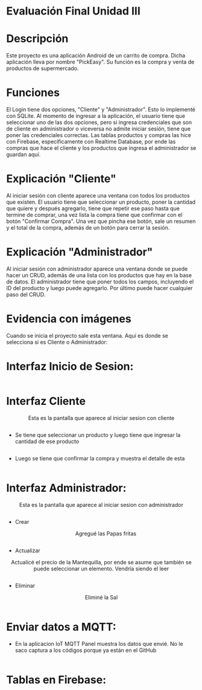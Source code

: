 # Evaluación Final Unidad III
# Descripción
Este proyecto es una aplicación Android de un carrito de compra. Dicha aplicación lleva por nombre "PickEasy". Su función es la compra y venta de productos de supermercado.

# Funciones
El Login tiene dos opciones, "Cliente" y "Administrador". Esto lo implementé con SQLite. Al momento de ingresar a la aplicación, el usuario tiene que seleccionar uno de las dos opciones, pero si ingresa credenciales que son de cliente en administrador o viceversa no admite iniciar sesión, tiene que poner las credenciales correctas.
Las tablas productos y compras las hice con Firebase, específicamente con Realtime Database, por ende las compras que hace el cliente y los productos que ingresa el administrador se guardan aquí.

# Explicación "Cliente"
Al iniciar sesión con cliente aparece una ventana con todos los productos que existen. El usuario tiene que seleccionar un producto, poner la cantidad que quiere y después agregarlo, tiene que repetir ese paso hasta que termine de comprar, una vez lista la compra tiene que confirmar con el botón "Confirmar Compra". Una vez que pincha ese botón, sale un resumen y el total de la compra, además de un botón para cerrar la sesión.

# Explicación "Administrador"
Al iniciar sesión con administrador aparece una ventana donde se puede hacer un CRUD, además de una lista con los productos que hay en la base de datos. El administrador tiene que poner todos los campos, incluyendo el ID del producto y luego puede agregarlo. Por último puede hacer cualquier paso del CRUD.

# Evidencia con imágenes
Cuando se inicia el proyecto sale esta ventana. Aquí es donde se selecciona si es Cliente o Administrador: 

# Interfaz Inicio de Sesion:
  <p style="text-align: center;"></p>
  <img src="Capturas/Home.png" alt="" style="display: block; margin: 10px auto;">

# Interfaz Cliente
  <p style="text-align: center;">Esta es la pantalla que aparece al iniciar sesion con cliente</p>
  <img src="Capturas/Cliente.png" alt="" style="display: block; margin: 10px auto;">
  
- Se tiene que seleccionar un producto y luego tiene que ingresar la cantidad de ese producto
  <p style="text-align: center;"></p>
  <img src="Capturas/AgregarCarro.png" alt="" style="display: block; margin: 10px auto;">
  
- Luego se tiene que confirmar la compra y muestra el detalle de esta
  <p style="text-align: center;"></p>
  <img src="Capturas/Detalles.png" alt="" style="display: block; margin: 10px auto;">

# Interfaz Administrador:
  <p style="text-align: center;">Esta es la pantalla que aparece al iniciar sesion con administrador</p>
  <img src="Capturas/Administrador.png" alt="" style="display: block; margin: 10px auto;">
  
- Crear
  <p style="text-align: center;">Agregué las Papas fritas</p>
  <img src="Capturas/Crear.png" alt="" style="display: block; margin: 10px auto;">
  
- Actualizar
<p style="text-align: center;">Actualicé el precio de la Mantequilla, por ende se asume que también se puede seleccionar un elemento. Vendría siendo el leer</p>
  <img src="Capturas/Actualizar.png" alt="" style="display: block; margin: 10px auto;">
  
- Eliminar
<p style="text-align: center;">Eliminé la Sal</p>
  <img src="Capturas/Eliminar.png" alt="" style="display: block; margin: 10px auto;">

# Enviar datos a MQTT:
- En la aplicacion IoT MQTT Panel muestra los datos que envié. No le saco captura a los códigos porque ya están en el GitHub
<p style="text-align: center;"></p>
  <img src="Capturas/mqtt.jpg" alt="" style="display: block; margin: 10px auto;">

# Tablas en Firebase:

  <p style="text-align: center;"></p>
  <img src="Capturas/Firebase.png" alt="" style="display: block; margin: 10px auto;">

